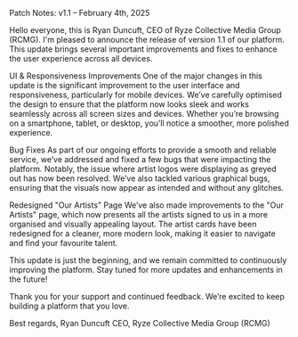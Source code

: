 Patch Notes: v1.1 – February 4th, 2025

Hello everyone, this is Ryan Duncuft, CEO of Ryze Collective Media Group (RCMG). I'm pleased to announce the release of version 1.1 of our platform. This update brings several important improvements and fixes to enhance the user experience across all devices.

UI & Responsiveness Improvements One of the major changes in this update is the significant improvement to the user interface and responsiveness, particularly for mobile devices. We’ve carefully optimised the design to ensure that the platform now looks sleek and works seamlessly across all screen sizes and devices. Whether you’re browsing on a smartphone, tablet, or desktop, you’ll notice a smoother, more polished experience.

Bug Fixes As part of our ongoing efforts to provide a smooth and reliable service, we’ve addressed and fixed a few bugs that were impacting the platform. Notably, the issue where artist logos were displaying as greyed out has now been resolved. We’ve also tackled various graphical bugs, ensuring that the visuals now appear as intended and without any glitches.

Redesigned "Our Artists" Page We’ve also made improvements to the "Our Artists" page, which now presents all the artists signed to us in a more organised and visually appealing layout. The artist cards have been redesigned for a cleaner, more modern look, making it easier to navigate and find your favourite talent.

This update is just the beginning, and we remain committed to continuously improving the platform. Stay tuned for more updates and enhancements in the future!

Thank you for your support and continued feedback. We’re excited to keep building a platform that you love.

Best regards,
Ryan Duncuft
CEO, Ryze Collective Media Group (RCMG)